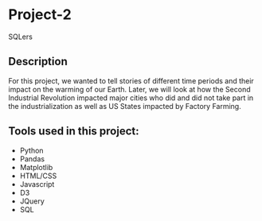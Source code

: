 # Project-2
SQLers

## Description 
For this project, we wanted to tell stories of different time periods and their impact on the warming of our Earth. Later, we will look at how the Second Industrial Revolution impacted major cities who did and did not take part in the industrialization as well as US States impacted by Factory Farming.

## Tools used in this project: 
* Python 
 * Pandas 
 * Matplotlib 
* HTML/CSS 
* Javascript
 * D3
 * JQuery 
* SQL 
